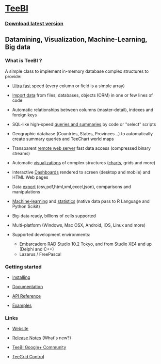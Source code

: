 # [TeeBI](https://www.steema.com/product/teebi)

### [Download latest version](https://www.steema.com/downloads/teebi)

## Datamining, Visualization, Machine-Learning, Big data
 
### What is TeeBI ?

A simple class to implement in-memory database complex structures to provide:

- [Ultra fast](https://github.com/Steema/BI/tree/master/demos/delphi/vcl/Speed) speed (every column or field is a simple array)

- [Import data](https://github.com/Steema/BI/wiki/importing) from files, databases, objects (ORM) in one or few lines of code

- Automatic relationships between columns (master-detail), indexes and foreign keys

- SQL-like high-speed [queries and summaries](https://github.com/Steema/BI/wiki/queries) by code or "select" scripts

- Geographic database (Countries, States, Provinces...) to automatically create summary queries and TeeChart world maps

- Transparent [remote web server](https://rawgit.com/Steema/BI/master/demos/online/remote_web/index.htm) fast data access (compressed binary streams)

- Automatic [visualizations](https://github.com/Steema/BI/wiki/visualization) of complex structures ([charts](https://github.com/Steema/BI/wiki/bichart), grids and more)

- Interactive [Dashboards](https://raw.github.com/Steema/BI/master/docs/img/TeeBI_Dashboard_VCL.png) rendered to screen (desktop and mobile) and HTML Web pages

- Data [export](https://github.com/Steema/BI/wiki/exporting) (csv,pdf,html,xml,excel,json), comparisons and manipulations

- [Machine-learning](https://github.com/Steema/BI/wiki/machine-learning) and [statistics](https://github.com/Steema/BI/wiki/statistics) (native data pass to R Language and Python Scikit)

- Big-data ready, billions of cells supported

- Multi-platform (Windows, Mac OSX, Android, iOS, Linux and more)

- Supported development environments: 

  *  Embarcadero RAD Studio 10.2 Tokyo, and from Studio XE4 and up (Delphi and C++)
  *  Lazarus / FreePascal
  
### Getting started

- [Installing](http://teechart.net/docs/teebi/tutorials/Installing-TeeBI)

- [Documentation](http://teechart.net/docs/teebi/tutorials/index.html)

- [API Reference](http://teechart.net/docs/TeeBIVCLReference.htm)

- [Examples](https://github.com/Steema/BI/tree/master/demos)

### Links

- [Website](https://www.steema.com/product/teebi)

- [Release Notes](https://www.steema.com/version_info/teebi) (What's new?)

- [TeeBI Google+ Community](https://plus.google.com/u/0/communities/117324086536146457211)

- [TeeGrid Control](https://www.steema.com/product/gridvcl)
